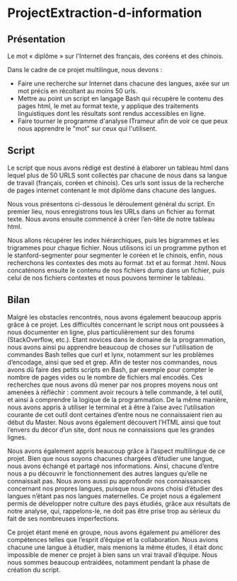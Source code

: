 # ProjectExtraction-d-information 
## Présentation
Le mot « diplôme » sur l'Internet des français, des coréens et des chinois.

Dans le cadre de ce projet multilingue, nous devons :

- Faire une recherche sur Internet dans chacune des langues, axée sur un mot précis en récoltant au moins 50 urls.
- Mettre au point un script en langage Bash qui récupère le contenu des pages html, le met au format texte, y applique des traitements linguistiques dont les résultats sont rendus accessibles en ligne.
- Faire tourner le programme d'analyse ITrameur afin de voir ce que peux nous apprendre le "mot" sur ceux qui l'utilisent.

## Script
Le script que nous avons rédigé est destiné à élaborer un tableau html dans lequel plus de 50 URLS sont collectés par chacune de nous dans sa langue de travail (français, coréen et chinois). Ces urls sont issus de la recherche de pages internet contenant le mot diplôme dans chacune des langues. 

Nous vous présentons ci-dessous le déroulement général du script. En premier lieu, nous enregistrons tous les URLs dans un fichier au format texte. Nous avons ensuite commencé à créer l’en-tête de notre tableau html. 

Nous allons récupérer les index hiérarchiques, puis les bigrammes et les trigrammes pour chaque fichier. Nous utilisons ici un programme python et le stanford-segmenter pour segmenter le coréen et le chinois, enfin, nous recherchons les contextes des mots au format .txt et au format .html. Nous concaténons ensuite le contenu de nos fichiers dump dans un fichier, puis celui de nos fichiers contextes et nous pouvons terminer le tableau.

## Bilan
Malgré les obstacles rencontrés, nous avons également beaucoup appris grâce à ce projet. Les difficultés concernant le script nous ont poussées à nous documenter en ligne, plus particulièrement sur des forums (StackOverflow, etc.). Etant novices dans le domaine de la programmation, nous avons ainsi pu apprendre beaucoup de choses sur l'utilisation de commandes Bash telles que curl et lynx, notamment sur les problèmes d’encodage, ainsi que sed et grep. Afin de tester nos commandes, nous avons dû faire des petits scripts en Bash, par exemple pour compter le nombre de pages vides ou le nombre de fichiers mal encodés. Ces recherches que nous avons dû mener par nos propres moyens nous ont amenées à réfléchir : comment avoir recours à telle commande, à tel outil, et ainsi à comprendre la logique de la programmation. De la même manière, nous avons appris à utiliser le terminal et à être à l’aise avec l’utilisation courante de cet outil dont certaines d’entre nous ne connaissaient rien au début du Master. Nous avons également découvert l’HTML ainsi que tout l’envers du décor d’un site, dont nous ne connaissions que les grandes lignes.

Nous avons également appris beaucoup grâce à l’aspect multilingue de ce projet. Bien que nous soyons chacunes chargées d’étudier une langue, nous avons échangé et partagé nos informations. Ainsi, chacune d’entre nous a pu découvrir le fonctionnement des autres langues qu’elle ne connaissait pas. Nous avons aussi pu approfondir nos connaissances concernant nos propres langues, puisque nous avons choisi d’étudier des langues n’étant pas nos langues maternelles. Ce projet nous a également permis de développer notre culture des pays étudiés, grâce aux résultats de notre analyse, qui, rappelons-le, ne doit pas être prise trop au sérieux du fait de ses nombreuses imperfections.

Ce projet étant mené en groupe, nous avons également pu améliorer des compétences telles que l’esprit d’équipe et la collaboration. Nous avions chacune une langue à étudier, mais menions la même études, il était donc impossible de mener ce projet à bien sans un vrai travail d’équipe. Nous nous sommes beaucoup entraidées, notamment pendant la phase de création du script.

